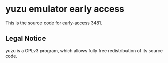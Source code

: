 yuzu emulator early access
=============

This is the source code for early-access 3481.

## Legal Notice

yuzu is a GPLv3 program, which allows fully free redistribution of its source code.